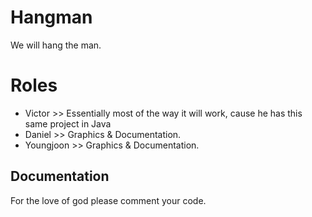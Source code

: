# Hangman
We will hang the man.

# Roles
- Victor >> Essentially most of the way it will work, cause he has this same project in Java
- Daniel >> Graphics & Documentation.
- Youngjoon >> Graphics & Documentation.

## Documentation

For the love of god please comment your code. 
